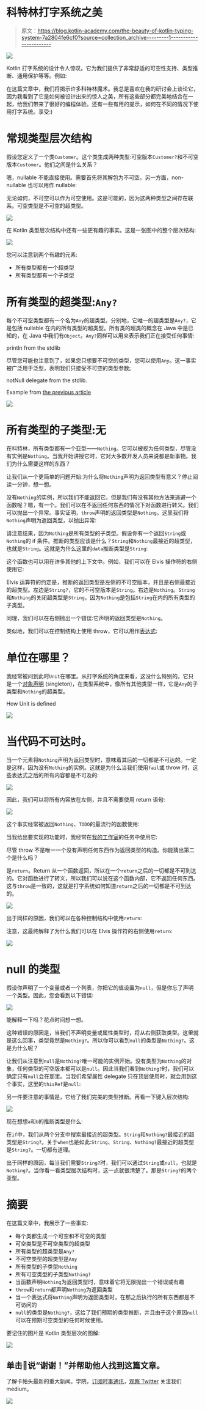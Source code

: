 # 科特林打字系统之美

> 原文：<https://blog.kotlin-academy.com/the-beauty-of-kotlin-typing-system-7a2804fe6cf0?source=collection_archive---------1----------------------->

![](img/4b4de18deae6e1b4da6195d25ad7db6e.png)

Kotlin 打字系统的设计令人惊叹。它为我们提供了非常舒适的可空性支持、类型推断、通用保护等等。例如:

在这篇文章中，我们将揭示许多科特林魔术。我总是喜欢在我的研讨会上谈论它，因为我看到了它是如何被设计出来的惊人之美，所有这些部分都完美地结合在一起，给我们带来了很好的编程体验。还有一些有用的提示，如何在不同的情况下使用打字系统。享受:)

# 常规类型层次结构

假设您定义了一个类`Customer`。这个类生成两种类型:可空版本`Customer?`和不可空版本`Customer`。他们之间是什么关系？

嗯，nullable 不能直接使用。需要首先将其解包为不可空。另一方面，non-nullable 也可以用作 nullable:

无论如何，不可空可以作为可空使用。这是可能的，因为这两种类型之间存在联系。可空类型是不可空的超类型。

![](img/8b97f58bf5a693b3249383413b2a6473.png)

在 Kotlin 类型层次结构中还有一些更有趣的事实。这是一张图中的整个层次结构:

![](img/97072cf4cb3c37af675180a76923a6ee.png)

您可以注意到两个有趣的元素:

*   所有类型都有一个超类型
*   所有类型都有一个子类型

# 所有类型的超类型:`Any?`

每个不可空类型都有一个名为`Any`的超类型。分别地，它唯一的超类型是`Any?`，它是包括 nullable 在内的所有类型的超类型。所有类的超类的概念在 Java 中是已知的，在 Java 中我们有`Object`。`Any?`同样可以用来表示我们正在接受任何事情:

println from the stdlib

尽管您可能也注意到了，如果您只想要不可空的类型，您可以使用`Any`。这一事实被广泛用于泛型，表明我们只接受不可空的类型参数[:](/programmer-dictionary-parameter-vs-argument-type-parameter-vs-type-argument-b965d2cc6929)

notNull delegate from the stdlib.

Example from [the previous article](/creating-a-random-instance-of-any-class-in-kotlin-b6168655b64a)

[![](img/aa657bf6c44322311e9f15042f9db74a.png)](https://kt.academy/workshop/reactForBeginners)

# 所有类型的子类型:无

在科特林，所有类型都有一个亚型——`Nothing`。它可以被视为任何类型，尽管没有实例是`Nothing`。当我开始讲授它时，它对大多数开发人员来说都是新事物。我们为什么需要这样的东西？

让我们从一个更简单的问题开始:为什么将`Nothing`声明为返回类型有意义？停止阅读一分钟，想一想。

没有`Nothing`的实例，所以我们不能返回它。但是我们有没有其他方法来逃避一个函数呢？嗯，有一个。我们可以在不返回任何东西的情况下对函数进行转义。我们可以抛出一个异常。事实证明，`throw`声明的返回类型是`Nothing`。这里我们将`Nothing`声明为返回类型，以抛出异常:

请注意结果，因为`Nothing`是所有类型的子类型。假设你有一个返回`String`或`Nothing`的 if 条件。推断的类型应该是什么？`String`和`Nothing`最接近的超类型，也就是`String`。这就是为什么这里的`data`推断类型是`String`:

这个函数也可以用在许多其他的上下文中。例如，我们可以在 Elvis 操作符的右侧使用它:

Elvis 运算符的约定是，推断的返回类型是左侧的不可空版本，并且是右侧最接近的超类型。左边是`String?`，它的不可空版本是`String`。右边是`Nothing`。`String`和`Nothing`的关闭超类型是`String`，因为`Nothing`是包括`String`在内的所有类型的子类型。

同理，我们可以在右侧抛出一个错误:它声明的返回类型是`Nothing`。

类似地，我们可以在控制结构上使用 throw，它可以用作[表达式](/kotlin-programmer-dictionary-statement-vs-expression-e6743ba1aaa0):

# 单位在哪里？

我经常被问到此时`Unit`在哪里。从打字系统的角度来看，这没什么特别的。它只是一个[对象声明](/kotlin-programmer-dictionary-object-expression-vs-object-declaration-791b183ad16b) (singleton)，在类型系统中，像所有其他类型一样，它是`Any`的子类型和`Nothing`的超类型。

How Unit is defined

![](img/ae88604ac94978796e7abca89b2d5228.png)

# 当代码不可达时。

当一个元素将`Nothing`声明为返回类型时，意味着其后的一切都是不可达的。一定是这样，因为没有`Nothing`的实例。这就是为什么当我们使用`fail`或 throw 时，这些表达式之后的所有内容都是不可及的:

![](img/31d6595547fc71a6a87bfac7ce25d200.png)

因此，我们可以将所有内容放在左侧，并且不需要使用 return 语句:

![](img/516ce72093be6e474d930c6555f2fe21.png)

这个事实经常被返回`Nothing`、`TODO`的最流行的函数使用:

当我给出要实现的功能时，我经常在[我的工作室](http://kt.academy/)的任务中使用它:

尽管 throw 不是唯一一个没有声明任何东西作为返回类型的构造。你能猜出第二个是什么吗？

是`return`。Return 从一个函数返回，所以在一个`return`之后的一切都是不可到达的。它对函数进行了转义，所以我们可以说在这个函数内部，它不返回任何东西。这与`throw`是一致的，这就是打字系统如何知道`return`之后的一切都是不可到达的。

![](img/6d8aef3bbedd3b9e880147730018b554.png)

出于同样的原因，我们可以在各种控制结构中使用`return`:

注意，这最终解释了为什么我们可以在 Elvis 操作符的右侧使用`return`:

[![](img/0742a8ad0cfd3851db2d28061bf6f214.png)](https://leanpub.com/effectivekotlin/c/3YYtCtqCC6a4)

# null 的类型

假设你声明了一个变量或者一个列表，你把它的值设置为`null`，但是你忘了声明一个类型。因此，您会看到以下错误:

![](img/197139b78e5026b90f813c0b3426c8ed.png)

能解释一下吗？花点时间想一想。

这种错误的原因是，当我们不声明变量或属性类型时，将从右侧获取类型。这里就是这么回事，类型竟然是`Nothing?`。所以你可以看到`null`的类型是`Nothing?`。这是为什么呢？

让我们从注意到`null`是`Nothing?`唯一可能的实例开始。没有类型为`Nothing`的对象，任何类型的可空版本都可以是`null`。因此当我们看到`Nothing?`时，我们可以确定只有`null`会在那里。当我们希望属性 delegate 只在顶层使用时，就会用到这个事实，这里的`thisRef`是`null`:

另一件要注意的事情是，它给了我们完美的类型推断。再看一下键入层次结构:

![](img/97072cf4cb3c37af675180a76923a6ee.png)

现在想想`a`和`b`的推断类型是什么:

在`if`中，我们从两个分支中搜索最接近的超类型。`String`和`Nothing?`最接近的超类型是`String?`。关于`when`也是如此:`String`、`String`、`Nothing?`最接近的超类型是`String?`。一切都有道理。

出于同样的原因，每当我们需要`String?`时，我们可以通过`String`或`null`，也就是`Nothing?`。当你看一看类型层次结构时，这一点就很清楚了。那是`String?`的两个亚型。

# 摘要

在这篇文章中，我展示了一些事实:

*   每个类都生成一个可空和不可空的类型
*   可空类型是不可空类型的超类型
*   所有类型的超类型是`Any?`
*   不可空类型的超类型是`Any`
*   所有类型的子类型`Nothing`
*   所有可空类型的子类型`Nothing?`
*   当函数声明`Nothing`为返回类型时，意味着它将无限抛出一个错误或有趣
*   `throw`和`return`都声明`Nothing`为返回类型
*   当一个表达式将`Nothing`声明为返回类型时，在那之后执行的所有东西都是不可访问的
*   `null`的类型是`Nothing?`，这给了我们预期的类型推断，并且由于这个原因`null`可以在预期可空类型的任何时候使用。

要记住的图片是 Kotlin 类型层次的图解:

![](img/97072cf4cb3c37af675180a76923a6ee.png)

## 单击👏说“谢谢！”并帮助他人找到这篇文章。

了解卡帕头最新的重大新闻。学院，[订阅时事通讯](https://kotlin-academy.us17.list-manage.com/subscribe?u=5d3a48e1893758cb5be5c2919&id=d2ba84960a)，[观察 Twitter](https://twitter.com/ktdotacademy) 关注我们 medium。

[![](img/3146970f03e44cb07afe660b0d43e045.png)](https://kotlin-academy.us17.list-manage.com/subscribe?u=5d3a48e1893758cb5be5c2919&id=d2ba84960a)